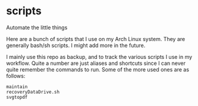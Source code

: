# scripts
Automate the little things

Here are a bunch of scripts that I use on my Arch Linux system. They are generally bash/sh scripts. I might add more in the future.

I mainly use this repo as backup, and to track the various scripts I use in my workflow. Quite a number are just aliases and shortcuts since I can never quite remember the commands to run. Some of the more used ones are as follows:

```
maintain
recoveryDataDrive.sh
svgtopdf
```
